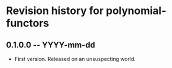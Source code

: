 # Revision history for polynomial-functors

## 0.1.0.0 -- YYYY-mm-dd

* First version. Released on an unsuspecting world.
